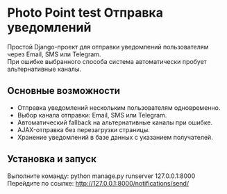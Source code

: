# Photo Point test Отправка уведомлений

Простой Django-проект для отправки уведомлений пользователям через Email, SMS или Telegram.  
При ошибке выбранного способа система автоматически пробует альтернативные каналы.

## Основные возможности

- Отправка уведомлений нескольким пользователям одновременно.
- Выбор канала отправки: Email, SMS или Telegram.
- Автоматический fallback на альтернативные каналы при ошибке.
- AJAX-отправка без перезагрузки страницы.
- Хранение уведомлений в базе данных с указанием получателей.

## Установка и запуск

Выполните команду: python manage.py runserver 127.0.0.1:8000 
Перейдите по ссылке: http://127.0.0.1:8000/notifications/send/
